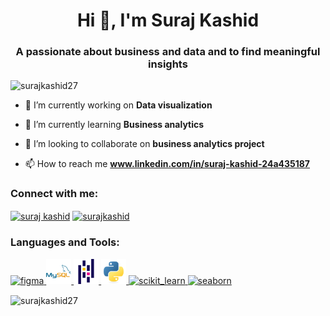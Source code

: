 <h1 align="center">Hi 👋, I'm Suraj Kashid</h1>
<h3 align="center">A passionate about business and data and to find meaningful insights</h3>

<p align="left"> <img src="https://komarev.com/ghpvc/?username=surajkashid27&label=Profile%20views&color=0e75b6&style=flat" alt="surajkashid27" /> </p>

- 🔭 I’m currently working on **Data visualization**

- 🌱 I’m currently learning **Business analytics**

- 👯 I’m looking to collaborate on **business analytics project**

- 📫 How to reach me **www.linkedin.com/in/suraj-kashid-24a435187**

<h3 align="left">Connect with me:</h3>
<p align="left">
<a href="https://linkedin.com/in/suraj kashid" target="blank"><img align="center" src="https://raw.githubusercontent.com/rahuldkjain/github-profile-readme-generator/master/src/images/icons/Social/linked-in-alt.svg" alt="suraj kashid" height="30" width="40" /></a>
<a href="https://kaggle.com/surajkashid" target="blank"><img align="center" src="https://raw.githubusercontent.com/rahuldkjain/github-profile-readme-generator/master/src/images/icons/Social/kaggle.svg" alt="surajkashid" height="30" width="40" /></a>
</p>

<h3 align="left">Languages and Tools:</h3>
<p align="left"> <a href="https://www.figma.com/" target="_blank" rel="noreferrer"> <img src="https://www.vectorlogo.zone/logos/figma/figma-icon.svg" alt="figma" width="40" height="40"/> </a> <a href="https://www.mysql.com/" target="_blank" rel="noreferrer"> <img src="https://raw.githubusercontent.com/devicons/devicon/master/icons/mysql/mysql-original-wordmark.svg" alt="mysql" width="40" height="40"/> </a> <a href="https://pandas.pydata.org/" target="_blank" rel="noreferrer"> <img src="https://raw.githubusercontent.com/devicons/devicon/2ae2a900d2f041da66e950e4d48052658d850630/icons/pandas/pandas-original.svg" alt="pandas" width="40" height="40"/> </a> <a href="https://www.python.org" target="_blank" rel="noreferrer"> <img src="https://raw.githubusercontent.com/devicons/devicon/master/icons/python/python-original.svg" alt="python" width="40" height="40"/> </a> <a href="https://scikit-learn.org/" target="_blank" rel="noreferrer"> <img src="https://upload.wikimedia.org/wikipedia/commons/0/05/Scikit_learn_logo_small.svg" alt="scikit_learn" width="40" height="40"/> </a> <a href="https://seaborn.pydata.org/" target="_blank" rel="noreferrer"> <img src="https://seaborn.pydata.org/_images/logo-mark-lightbg.svg" alt="seaborn" width="40" height="40"/> </a> </p>

<p><img align="center" src="https://github-readme-stats.vercel.app/api/top-langs?username=surajkashid27&show_icons=true&locale=en&layout=compact" alt="surajkashid27" /></p>
